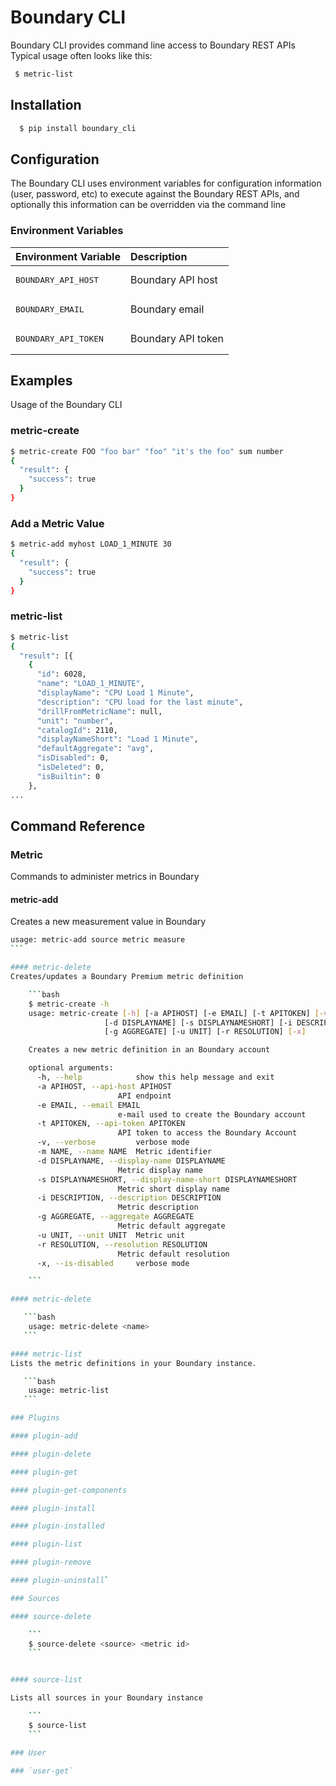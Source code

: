 Boundary CLI
============

Boundary CLI provides command line access to Boundary REST APIs
Typical usage often looks like this:

   ```bash
    $ metric-list
   ```

Installation
------------

   ```bash
     $ pip install boundary_cli
   ```

Configuration
-------------
The Boundary CLI uses environment variables for configuration information (user, password, etc) to execute against the Boundary REST APIs, and optionally this information can be overridden via the command line

### Environment Variables
| Environment Variable                  | Description                    |
|:--------------------------------------|:-------------------------------|
| <pre>BOUNDARY_API_HOST</pre>          | Boundary API host              |
| <pre>BOUNDARY_EMAIL</pre>             | Boundary email                 |
| <pre>BOUNDARY_API_TOKEN</pre>         | Boundary API token             |


Examples
--------
Usage of the Boundary CLI

### metric-create

```bash
$ metric-create FOO "foo bar" "foo" "it's the foo" sum number
{
  "result": {
    "success": true
  }
}
```

### Add a Metric Value

```bash
$ metric-add myhost LOAD_1_MINUTE 30
{
  "result": {
    "success": true
  }
}
```

### metric-list

```bash
$ metric-list
{
  "result": [{
    {
      "id": 6028,
      "name": "LOAD_1_MINUTE",
      "displayName": "CPU Load 1 Minute",
      "description": "CPU load for the last minute",
      "drillFromMetricName": null,
      "unit": "number",
      "catalogId": 2110,
      "displayNameShort": "Load 1 Minute",
      "defaultAggregate": "avg",
      "isDisabled": 0,
      "isDeleted": 0,
      "isBuiltin": 0
    },
...
```


Command Reference
-----------------

### Metric
Commands to administer metrics in Boundary

#### metric-add
Creates a new measurement value in Boundary

````bash
usage: metric-add source metric measure
```

#### metric-delete
Creates/updates a Boundary Premium metric definition

    ```bash
    $ metric-create -h
    usage: metric-create [-h] [-a APIHOST] [-e EMAIL] [-t APITOKEN] [-v] -m NAME
                     [-d DISPLAYNAME] [-s DISPLAYNAMESHORT] [-i DESCRIPTION]
                     [-g AGGREGATE] [-u UNIT] [-r RESOLUTION] [-x]

    Creates a new metric definition in an Boundary account

    optional arguments:
      -h, --help            show this help message and exit
      -a APIHOST, --api-host APIHOST
                        API endpoint
      -e EMAIL, --email EMAIL
                        e-mail used to create the Boundary account
      -t APITOKEN, --api-token APITOKEN
                        API token to access the Boundary Account
      -v, --verbose         verbose mode
      -m NAME, --name NAME  Metric identifier
      -d DISPLAYNAME, --display-name DISPLAYNAME
                        Metric display name
      -s DISPLAYNAMESHORT, --display-name-short DISPLAYNAMESHORT
                        Metric short display name
      -i DESCRIPTION, --description DESCRIPTION
                        Metric description
      -g AGGREGATE, --aggregate AGGREGATE
                        Metric default aggregate
      -u UNIT, --unit UNIT  Metric unit
      -r RESOLUTION, --resolution RESOLUTION
                        Metric default resolution
      -x, --is-disabled     verbose mode

    ```

#### metric-delete

   ```bash
    usage: metric-delete <name>
   ```

#### metric-list
Lists the metric definitions in your Boundary instance.

   ```bash
    usage: metric-list
   ```

### Plugins

#### plugin-add

#### plugin-delete

#### plugin-get

#### plugin-get-components

#### plugin-install

#### plugin-installed

#### plugin-list

#### plugin-remove

#### plugin-uninstall`

### Sources

#### source-delete

    ```
    $ source-delete <source> <metric id>
    ```


#### source-list

Lists all sources in your Boundary instance

    ```
    $ source-list
    ```

### User

### `user-get`








